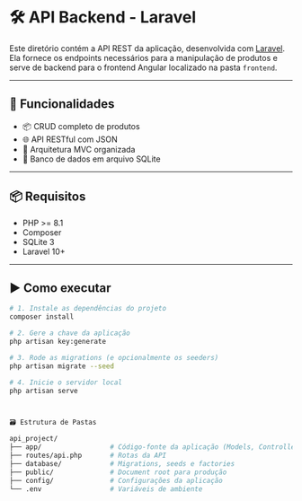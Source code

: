 # 🛠️ API Backend - Laravel

Este diretório contém a API REST da aplicação, desenvolvida com [Laravel](https://laravel.com/). Ela fornece os endpoints necessários para a manipulação de produtos e serve de backend para o frontend Angular localizado na pasta `frontend`.

---

## 🔧 Funcionalidades

- 📦 CRUD completo de produtos
- 🌐 API RESTful com JSON
- 📁 Arquitetura MVC organizada
- 📂 Banco de dados em arquivo SQLite

---

## 📦 Requisitos

- PHP >= 8.1
- Composer
- SQLite 3
- Laravel 10+

---

## ▶️ Como executar

```bash
# 1. Instale as dependências do projeto
composer install

# 2. Gere a chave da aplicação
php artisan key:generate

# 3. Rode as migrations (e opcionalmente os seeders)
php artisan migrate --seed

# 4. Inicie o servidor local
php artisan serve



🗃️ Estrutura de Pastas

api_project/
├── app/                 # Código-fonte da aplicação (Models, Controllers)
├── routes/api.php       # Rotas da API
├── database/            # Migrations, seeds e factories
├── public/              # Document root para produção
├── config/              # Configurações da aplicação
└── .env                 # Variáveis de ambiente


